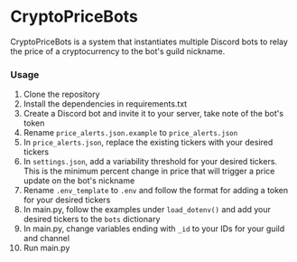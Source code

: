 # CryptoPriceBots
CryptoPriceBots is a system that instantiates multiple Discord bots to relay the price of a cryptocurrency to the bot's guild nickname.

### Usage
1. Clone the repository
2. Install the dependencies in requirements.txt
3. Create a Discord bot and invite it to your server, take note of the bot's token
4. Rename `price_alerts.json.example` to `price_alerts.json`
5. In `price_alerts.json`, replace the existing tickers with your desired tickers
6. In `settings.json`, add a variability threshold for your desired tickers.
This is the minimum percent change in price that will trigger a price update on the bot's nickname
7. Rename `.env_template` to `.env` and follow the format for adding a token for your desired tickers
8. In main.py, follow the examples under `load_dotenv()` and add your desired tickers to the `bots` dictionary
9. In main.py, change variables ending with `_id` to your IDs for your guild and channel
10. Run main.py